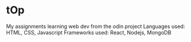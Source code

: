 # tOp
My assignments learning web dev from the odin project
Languages used: HTML, CSS, Javascript
Frameworks used: React, Nodejs, MongoDB

